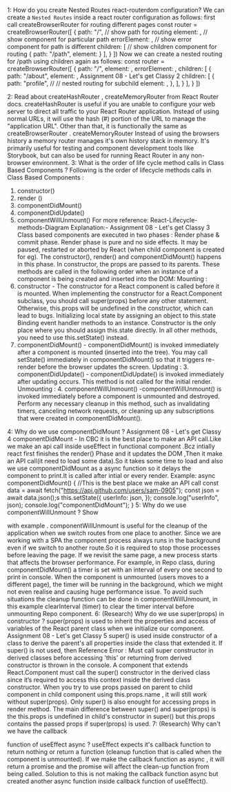1: How do you create Nested Routes react-routerdom configuration?
We can create a `Nested Routes` inside a react router configuration as follows:
first call createBrowserRouter for routing different pages
const router = createBrowserRouter([
{
path: "/", // show path for routing
element: <Parent />, // show component for particular path
errorElement: <Error />, // show error component for path is different
children: [ // show children component for routing
{
path: "/path",
element: <Child />
}
],
}
])
Now we can create a nested routing for  /path  using  children  again as follows:
const router = createBrowserRouter([
{
path: "/",
element: <Parent />,
errorElement: <Error />,
children: [
{
path: "/about",
element: <About />,
Assignment 08 - Let's get Classy 2
children: [
{
path: "profile", // // nested routing for subchild
element: <Profile />,
},
],
}
],
}
])

2: Read about createHashRouter , createMemoryRouter from
React Router docs.
createHashRouter  is useful if you are unable to configure your web server to direct all
traffic to your React Router application. Instead of using normal URLs, it will use
the  hash (#)  portion of the URL to manage the "application URL". Other than that, it is
functionally the same as  createBrowserRouter .
createMemoryRouter  Instead of using the browsers history a memory router manages it's
own history stack in memory. It's primarily useful for testing and component
development tools like Storybook, but can also be used for running React Router in any
non-browser environment.
3: What is the order of life cycle method calls in Class
Based Components ?
Following is the order of lifecycle methods calls in  Class Based Components :
1. constructor()
2. render ()
3. componentDidMount()
4. componentDidUpdate()
5. componentWillUnmount()
For more reference: React-Lifecycle-methods-Diagram
Explanation:-
Assignment 08 - Let's get Classy 3
Class based components are executed in two phases : Render phase & commit
phase.
Render phase is pure and no side effects. It may be paused, restarted or aborted by
React (when child component is created for eg). The constructor(), render() and
componentDidMount() happens in this phase.
In constructor, the props are passed to its parents.
These methods are called in the following order when an instance of a component
is being created and inserted into the DOM:
Mounting :
1. constructor - The constructor for a React component is called before it is
mounted. When implementing the constructor for a React.Component subclass,
you should call super(props) before any other statement. Otherwise, this.props
will be undefined in the constructor, which can lead to bugs.
Initializing local state by assigning an object to this.state
Binding event handler methods to an instance.
Constructor is the only place where you should assign this.state directly. In all other
methods, you need to use this.setState() instead.
1. componentDidMount() - componentDidMount() is invoked immediately after a
component is mounted (inserted into the tree). You may call setState()
immediately in componentDidMount() so that it triggers re-render before the
browser updates the screen.
Updating : 3. componentDidUpdate() - componentDidUpdate() is invoked
immediately after updating occurs. This method is not called for the initial render.
Unmounting : 4. componentWillUnmount() -componentWillUnmount() is invoked
immediately before a component is unmounted and destroyed. Perform any
necessary cleanup in this method, such as invalidating timers, canceling network
requests, or cleaning up any subscriptions that were created in
componentDidMount().

4: Why do we use componentDidMount ?
Assignment 08 - Let's get Classy 4
componentDidMount - In CBC it is the best place to make an API call.Like we make an api
call inside useEffect in functional component .Bcz intially react first finishes the render()
Phase and it updates the DOM ,Then it make an API call(it need to load some data).So
it takes some time to load and also we use  componentDidMount  as a  async function so it
delays the component to print.It is called after intial or every render. Example:
async componentDidMount() {
//This is the best place we make an API call
const data = await fetch("https://api.github.com/users/sam-0905");
const json = await data.json();s
this.setState({
userInfo: json,
});
console.log("userInfo", json);
console.log("componentDidMount");
}
5: Why do we use componentWillUnmount ? Show

with example .
componentWillUnmount  is useful for the cleanup of the application when we switch routes
from one place to another. Since we are working with a SPA the component process
always runs in the background even if we switch to another route.So it is required to
stop those processes before leaving the page. If we revisit the same page, a new
process starts that affects the browser performance.
For example, in Repo class, during componentDidMount() a timer is set with an interval
of every one second to print in console. When the component is unmounted (users
moves to a different page), the timer will be running in the background, which we might
not even realise and causing huge performance issue. To avoid such situations the
cleanup function can be done in componentWillUnmount, in this example
clearInterval (timer) to clear the timer interval before unmounting Repo component.
6: (Research) Why do we
use super(props) in constructor ?
super(props)  is used to inherit the properties and access of variables of the React parent
class when we initialize our component.
Assignment 08 - Let's get Classy 5
super() is used inside constructor of a class to derive the parent's all properties inside
the class that extended it. If super() is not used, then  Reference Error : Must call super
constructor in derived classes before accessing 'this' or returning from derived
constructor  is thrown in the console.
A component that extends  React.Component  must call the  super()  constructor in the
derived class since it’s required to access this context inside the derived class
constructor.
When you try to use props passed on parent to child component in child component
using  this.props.name , it will still work without super(props). Only super() is also enought
for accessing props in render method.
The main difference between super() and super(props) is the this.props is undefined in
child's constructor in super() but this.props contains the passed props if super(props) is
used.
7: (Research) Why can't we have the callback

function of useEffect async ?
useEffect  expects it's callback function to return nothing or return a function (cleanup
function that is called when the component is unmounted). If we make the callback
function as  async , it will return a  promise  and the promise will affect the clean-up
function from being called.
Solution to this is not making the callback function async but created another async
function inside callback function of useEffect().
